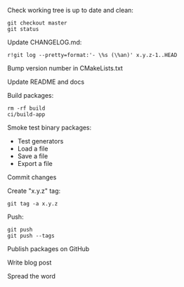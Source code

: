 Check working tree is up to date and clean:

    git checkout master
    git status

Update CHANGELOG.md:

    r!git log --pretty=format:'- \%s (\%an)' x.y.z-1..HEAD

Bump version number in CMakeLists.txt

Update README and docs

Build packages:

    rm -rf build
    ci/build-app

Smoke test binary packages:

- Test generators
- Load a file
- Save a file
- Export a file

Commit changes

Create "x.y.z" tag:

    git tag -a x.y.z

Push:

    git push
    git push --tags

Publish packages on GitHub

Write blog post

Spread the word
